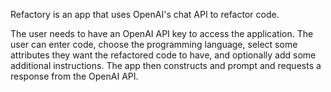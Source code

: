 Refactory is an app that uses OpenAI's chat API to refactor code.

The user needs to have an OpenAI API key to access the application. The user can enter code, choose the programming language, select some 
attributes they want the refactored code to have, and optionally add some additional instructions. The app then constructs and prompt and
requests a response from the OpenAI API.
